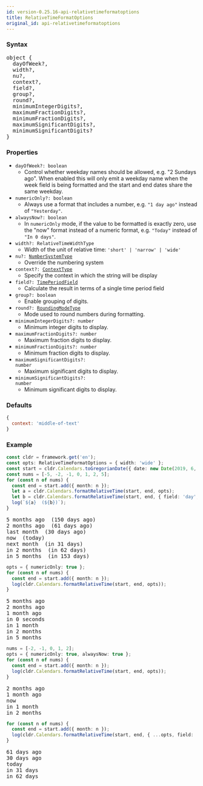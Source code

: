 ```yaml
---
id: version-0.25.16-api-relativetimeformatoptions
title: RelativeTimeFormatOptions
original_id: api-relativetimeformatoptions
---
```


### Syntax

<pre class="syntax">
object {
  dayOfWeek?,
  width?,
  nu?,
  context?,
  field?,
  group?,
  round?,
  minimumIntegerDigits?,
  maximumFractionDigits?,
  minimumFractionDigits?,
  maximumSignificantDigits?,
  minimumSignificantDigits?
}
</pre>

### Properties
  - <code class="def">dayOfWeek?: <span>boolean</span></code>
    - Control whether weekday names should be allowed, e.g. "2 Sundays ago". When enabled this will only emit a weekday name when the week field is being formatted and the start and end dates share the same weekday.
  - <code class="def">numericOnly?: <span>boolean</span></code>
    - Always use a format that includes a number, e.g. `"1 day ago"` instead of `"Yesterday"`.
  - <code class="def">alwaysNow?: <span>boolean</span></code>
    - In `numericOnly` mode, if the value to be formatted is exactly zero, use the "now" format instead of a numeric format, e.g. `"Today"` instead of `"In 0 days"`.
  - <code class="def">width?: <span>RelativeTimeWidthType</span></code>
    - Width of the unit of relative time: `'short' | 'narrow' | 'wide'`
  - <code class="def">nu?: <span>[NumberSystemType](api-numbersystemtype.html)</span></code>
    - Override the numbering system
  - <code class="def">context?: <span>[ContextType](api-contexttype.html)</span></code>
    - Specify the context in which the string will be display
  - <code class="def">field?: <span>[TimePeriodField](api-timeperiodfield)</span></code>
    - Calculate the result in terms of a single time period field
  - <code class="def">group?: <span>boolean</span></code>
    - Enable grouping of digits.
  - <code class="def">round?: <span>[RoundingModeType](api-roundingmodetype.html)</span></code>
    - Mode used to round numbers during formatting.
  - <code class="def">minimumIntegerDigits?: <span>number</span></code>
    - Minimum integer digits to display.
  - <code class="def">maximumFractionDigits?: <span>number</span></code>
    - Maximum fraction digits to display.
  - <code class="def">minimumFractionDigits?: <span>number</span></code>
    - Minimum fraction digits to display.
  - <code class="def">maximumSignificantDigits?: <span>number</span></code>
    - Maximum significant digits to display.
  - <code class="def">minimumSignificantDigits?: <span>number</span></code>
    - Minimum significant digits to display.


### Defaults

```javascript
{
  context: 'middle-of-text'
}
```

### Example

```typescript
const cldr = framework.get('en');
const opts: RelativeTimeFormatOptions = { width: 'wide' };
const start = cldr.Calendars.toGregorianDate({ date: new Date(2019, 6, 11) });
const nums = [-5, -2, -1, 0, 1, 2, 5];
for (const n of nums) {
  const end = start.add({ month: n });
  let a = cldr.Calendars.formatRelativeTime(start, end, opts);
  let b = cldr.Calendars.formatRelativeTime(start, end, { field: 'day', ...opts });
  log(`${a}  (${b})`);
}
```
<pre class="output">
5 months ago  (150 days ago)
2 months ago  (61 days ago)
last month  (30 days ago)
now  (today)
next month  (in 31 days)
in 2 months  (in 62 days)
in 5 months  (in 153 days)
</pre>

```typescript
opts = { numericOnly: true };
for (const n of nums) {
  const end = start.add({ month: n });
  log(cldr.Calendars.formatRelativeTime(start, end, opts));
}
```
<pre class="output">
5 months ago
2 months ago
1 month ago
in 0 seconds
in 1 month
in 2 months
in 5 months
</pre>

```typescript
nums = [-2, -1, 0, 1, 2];
opts = { numericOnly: true, alwaysNow: true };
for (const n of nums) {
  const end = start.add({ month: n });
  log(cldr.Calendars.formatRelativeTime(start, end, opts));
}
```
<pre class="output">
2 months ago
1 month ago
now
in 1 month
in 2 months
</pre>

```typescript
for (const n of nums) {
  const end = start.add({ month: n });
  log(cldr.Calendars.formatRelativeTime(start, end, { ...opts, field: 'day' }));
}
```
<pre class="output">
61 days ago
30 days ago
today
in 31 days
in 62 days
</pre>